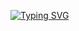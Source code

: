 [![Typing SVG](https://readme-typing-svg.demolab.com?font=Fira+Code&pause=1000&color=F7EEED&center=true&vCenter=true&multiline=true&width=500&height=150&lines=Very+first+time+learning+C+program;Working+on+LOW-LEVEL-PROGRAMMING;All+projects+done+by+Kah-Hun-Tee;VELVET%3A%3ABROWN)](https://git.io/typing-svg)
